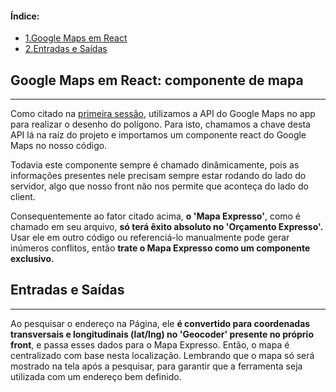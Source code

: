 <nav class='sidelist'>
  <div class='side-content'>
    <h4>Índice:</h4>
    <ul>
      <li><a class='super' href="#1.">
        <span class='bold'>1.</span>Google Maps em React
      </a></li>
      <li><a class='super' href="#2.">
        <span class='bold'>2.</span>Entradas e Saídas
      </a></li>
    </ul>
  </div>
</nav>

<div class='title'>
<h2 id="1.">Google Maps em React: componente de mapa</h2>
<hr class='solid'>
</div>

Como citado na [primeira sessão](http://localhost:4321/dev-sections/03_orcamento-expresso/?markdown=0), utilizamos a API do Google Maps no app para realizar o desenho do polígono. Para isto, chamamos a chave desta API lá na raíz do projeto e importamos um componente react do Google Maps no nosso código.

Todavia este componente sempre é chamado dinâmicamente, pois as informações presentes nele precisam sempre estar rodando do lado do servidor, algo que nosso front não nos permite que aconteça do lado do client.

Consequentemente ao fator citado acima, **o 'Mapa Expresso'**, como é chamado em seu arquivo, **só terá êxito absoluto no 'Orçamento Expresso'.** Usar ele em outro código ou referenciá-lo manualmente pode gerar inúmeros conflitos, então **trate o Mapa Expresso como um componente exclusivo.**

<div class='title'>
<h2 id='2.'>Entradas e Saídas</h2>
<hr class='solid'>
</div>

Ao pesquisar o endereço na Página, ele **é convertido para coordenadas transversais e longitudinais (lat/lng) no 'Geocoder' presente no próprio front**, e passa esses dados para o Mapa Expresso. Então, o mapa é centralizado com base nesta localização. Lembrando que o mapa só será mostrado na tela após a pesquisar, para garantir que a ferramenta seja utilizada com um endereço bem definido.

<div class='end'>